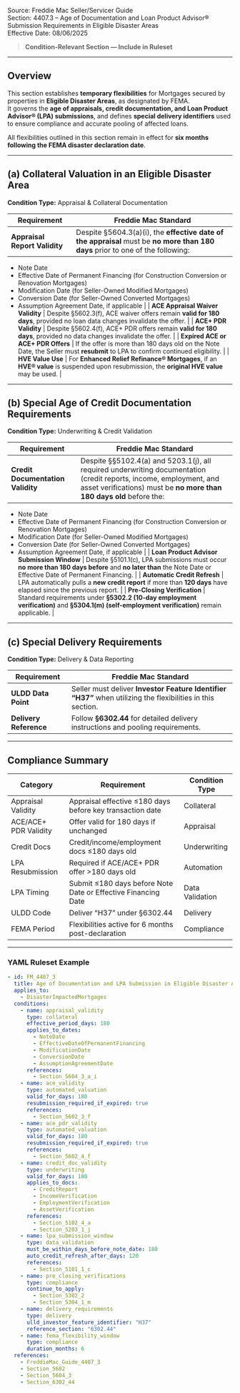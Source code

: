 Source: Freddie Mac Seller/Servicer Guide  
Section: 4407.3 – Age of Documentation and Loan Product Advisor® Submission Requirements in Eligible Disaster Areas  
Effective Date: 08/06/2025  

> **Condition-Relevant Section — Include in Ruleset**

---

## Overview  
This section establishes **temporary flexibilities** for Mortgages secured by properties in **Eligible Disaster Areas**, as designated by FEMA.  
It governs the **age of appraisals, credit documentation, and Loan Product Advisor® (LPA) submissions**, and defines **special delivery identifiers** used to ensure compliance and accurate pooling of affected loans.

All flexibilities outlined in this section remain in effect for **six months following the FEMA disaster declaration date**.

---

## (a) Collateral Valuation in an Eligible Disaster Area  
**Condition Type:** Appraisal & Collateral Documentation  

| Requirement | Freddie Mac Standard |
|--------------|----------------------|
| **Appraisal Report Validity** | Despite §5604.3(a)(i), the **effective date of the appraisal** must be **no more than 180 days** prior to one of the following:  
  - Note Date  
  - Effective Date of Permanent Financing (for Construction Conversion or Renovation Mortgages)  
  - Modification Date (for Seller-Owned Modified Mortgages)  
  - Conversion Date (for Seller-Owned Converted Mortgages)  
  - Assumption Agreement Date, if applicable |
| **ACE Appraisal Waiver Validity** | Despite §5602.3(f), ACE waiver offers remain **valid for 180 days**, provided no loan data changes invalidate the offer. |
| **ACE+ PDR Validity** | Despite §5602.4(f), ACE+ PDR offers remain **valid for 180 days**, provided no data changes invalidate the offer. |
| **Expired ACE or ACE+ PDR Offers** | If the offer is more than 180 days old on the Note Date, the Seller must **resubmit** to LPA to confirm continued eligibility. |
| **HVE Value Use** | For **Enhanced Relief Refinance® Mortgages**, if an **HVE® value** is suspended upon resubmission, the **original HVE value** may be used. |

---

## (b) Special Age of Credit Documentation Requirements  
**Condition Type:** Underwriting & Credit Validation  

| Requirement | Freddie Mac Standard |
|--------------|----------------------|
| **Credit Documentation Validity** | Despite §§5102.4(a) and 5203.1(j), all required underwriting documentation (credit reports, income, employment, and asset verifications) must be **no more than 180 days old** before the:  
  - Note Date  
  - Effective Date of Permanent Financing (for Construction Conversion or Renovation Mortgages)  
  - Modification Date (for Seller-Owned Modified Mortgages)  
  - Conversion Date (for Seller-Owned Converted Mortgages)  
  - Assumption Agreement Date, if applicable |
| **Loan Product Advisor Submission Window** | Despite §5101.1(c), LPA submissions must occur **no more than 180 days before** and **no later than** the Note Date or Effective Date of Permanent Financing. |
| **Automatic Credit Refresh** | LPA automatically pulls a **new credit report** if more than **120 days** have elapsed since the previous report. |
| **Pre-Closing Verification** | Standard requirements under **§5302.2 (10-day employment verification)** and **§5304.1(m) (self-employment verification)** remain applicable. |

---

## (c) Special Delivery Requirements  
**Condition Type:** Delivery & Data Reporting  

| Requirement | Freddie Mac Standard |
|--------------|----------------------|
| **ULDD Data Point** | Seller must deliver **Investor Feature Identifier “H37”** when utilizing the flexibilities in this section. |
| **Delivery Reference** | Follow **§6302.44** for detailed delivery instructions and pooling requirements. |

---

## Compliance Summary  

| Category | Requirement | Condition Type |
|-----------|-------------|----------------|
| Appraisal Validity | Appraisal effective ≤180 days before key transaction date | Collateral |
| ACE/ACE+ PDR Validity | Offer valid for 180 days if unchanged | Appraisal |
| Credit Docs | Credit/income/employment docs ≤180 days old | Underwriting |
| LPA Resubmission | Required if ACE/ACE+ PDR offer >180 days old | Automation |
| LPA Timing | Submit ≤180 days before Note Date or Effective Financing Date | Data Validation |
| ULDD Code | Deliver “H37” under §6302.44 | Delivery |
| FEMA Period | Flexibilities active for 6 months post-declaration | Compliance |

---

### YAML Ruleset Example  

```yaml
- id: FM_4407_3
  title: Age of Documentation and LPA Submission in Eligible Disaster Areas
  applies_to:
    - DisasterImpactedMortgages
  conditions:
    - name: appraisal_validity
      type: collateral
      effective_period_days: 180
      applies_to_dates:
        - NoteDate
        - EffectiveDateOfPermanentFinancing
        - ModificationDate
        - ConversionDate
        - AssumptionAgreementDate
      references:
        - Section_5604_3_a_i
    - name: ace_validity
      type: automated_valuation
      valid_for_days: 180
      resubmission_required_if_expired: true
      references:
        - Section_5602_3_f
    - name: ace_pdr_validity
      type: automated_valuation
      valid_for_days: 180
      resubmission_required_if_expired: true
      references:
        - Section_5602_4_f
    - name: credit_doc_validity
      type: underwriting
      valid_for_days: 180
      applies_to_docs:
        - CreditReport
        - IncomeVerification
        - EmploymentVerification
        - AssetVerification
      references:
        - Section_5102_4_a
        - Section_5203_1_j
    - name: lpa_submission_window
      type: data_validation
      must_be_within_days_before_note_date: 180
      auto_credit_refresh_after_days: 120
      references:
        - Section_5101_1_c
    - name: pre_closing_verifications
      type: compliance
      continue_to_apply:
        - Section_5302_2
        - Section_5304_1_m
    - name: delivery_requirements
      type: delivery
      ulld_investor_feature_identifier: "H37"
      reference_section: "6302.44"
    - name: fema_flexibility_window
      type: compliance
      duration_months: 6
  references:
    - FreddieMac_Guide_4407_3
    - Section_5602
    - Section_5604_3
    - Section_6302_44
